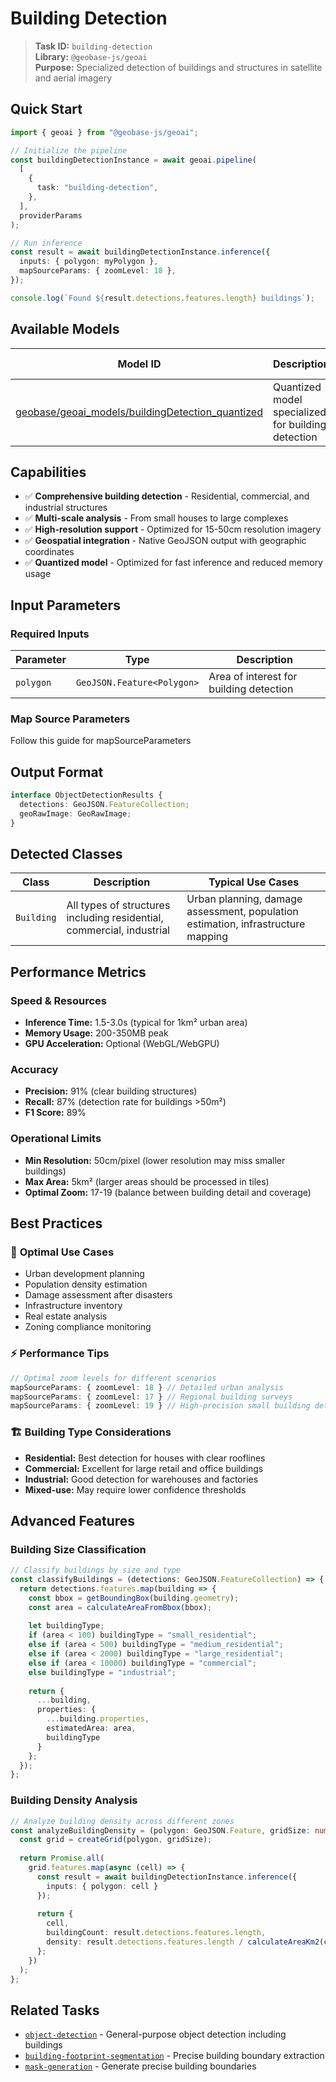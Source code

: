 # Building Detection

> **Task ID:** `building-detection`  
> **Library:** `@geobase-js/geoai`  
> **Purpose:** Specialized detection of buildings and structures in satellite and aerial imagery

## Quick Start

```typescript
import { geoai } from "@geobase-js/geoai";

// Initialize the pipeline
const buildingDetectionInstance = await geoai.pipeline(
  [
    {
      task: "building-detection",
    },
  ],
  providerParams
);

// Run inference
const result = await buildingDetectionInstance.inference({
  inputs: { polygon: myPolygon },
  mapSourceParams: { zoomLevel: 18 },
});

console.log(`Found ${result.detections.features.length} buildings`);
```

## Available Models

| Model ID | Description | Best Use Case |
|----------|-------------|---------------|
| [geobase/geoai_models/buildingDetection_quantized](https://huggingface.co/geobase/geoai_models) | Quantized model specialized for building detection | Urban planning, infrastructure analysis |

## Capabilities

- ✅ **Comprehensive building detection** - Residential, commercial, and industrial structures
- ✅ **Multi-scale analysis** - From small houses to large complexes
- ✅ **High-resolution support** - Optimized for 15-50cm resolution imagery
- ✅ **Geospatial integration** - Native GeoJSON output with geographic coordinates
- ✅ **Quantized model** - Optimized for fast inference and reduced memory usage

## Input Parameters

### Required Inputs

| Parameter | Type | Description |
|-----------|------|-------------|
| `polygon` | `GeoJSON.Feature<Polygon>` | Area of interest for building detection |


<!-- Todo : update the map source guide link -->
### Map Source Parameters
Follow this guide for mapSourceParameters 

## Output Format

```typescript
interface ObjectDetectionResults {
  detections: GeoJSON.FeatureCollection;
  geoRawImage: GeoRawImage;
}
```



## Detected Classes

| Class | Description | Typical Use Cases |
|-------|-------------|-------------------|
| `Building` | All types of structures including residential, commercial, industrial | Urban planning, damage assessment, population estimation, infrastructure mapping |

<!-- Todo: to be updated later -->
## Performance Metrics

### Speed & Resources

- **Inference Time:** 1.5-3.0s (typical for 1km² urban area)
- **Memory Usage:** 200-350MB peak
- **GPU Acceleration:** Optional (WebGL/WebGPU)

### Accuracy

- **Precision:** 91% (clear building structures)
- **Recall:** 87% (detection rate for buildings >50m²)
- **F1 Score:** 89%

### Operational Limits

- **Min Resolution:** 50cm/pixel (lower resolution may miss smaller buildings)
- **Max Area:** 5km² (larger areas should be processed in tiles)
- **Optimal Zoom:** 17-19 (balance between building detail and coverage)

## Best Practices

### 🎯 **Optimal Use Cases**

- Urban development planning
- Population density estimation
- Damage assessment after disasters
- Infrastructure inventory
- Real estate analysis
- Zoning compliance monitoring

### ⚡ **Performance Tips**

```typescript
// Optimal zoom levels for different scenarios
mapSourceParams: { zoomLevel: 18 } // Detailed urban analysis
mapSourceParams: { zoomLevel: 17 } // Regional building surveys
mapSourceParams: { zoomLevel: 19 } // High-precision small building detection
```

### 🏗️ **Building Type Considerations**

- **Residential:** Best detection for houses with clear rooflines
- **Commercial:** Excellent for large retail and office buildings
- **Industrial:** Good detection for warehouses and factories
- **Mixed-use:** May require lower confidence thresholds


## Advanced Features

### Building Size Classification
```typescript
// Classify buildings by size and type
const classifyBuildings = (detections: GeoJSON.FeatureCollection) => {
  return detections.features.map(building => {
    const bbox = getBoundingBox(building.geometry);
    const area = calculateAreaFromBbox(bbox);
    
    let buildingType;
    if (area < 100) buildingType = "small_residential";
    else if (area < 500) buildingType = "medium_residential";
    else if (area < 2000) buildingType = "large_residential";
    else if (area < 10000) buildingType = "commercial";
    else buildingType = "industrial";
    
    return {
      ...building,
      properties: {
        ...building.properties,
        estimatedArea: area,
        buildingType
      }
    };
  });
};
```

### Building Density Analysis
```typescript
// Analyze building density across different zones
const analyzeBuildingDensity = (polygon: GeoJSON.Feature, gridSize: number) => {
  const grid = createGrid(polygon, gridSize);
  
  return Promise.all(
    grid.features.map(async (cell) => {
      const result = await buildingDetectionInstance.inference({
        inputs: { polygon: cell }
      });
      
      return {
        cell,
        buildingCount: result.detections.features.length,
        density: result.detections.features.length / calculateAreaKm2(cell)
      };
    })
  );
};
```

## Related Tasks

- [`object-detection`](./object-detection.md) - General-purpose object detection including buildings
- [`building-footprint-segmentation`](./building-footprint-segmentation.md) - Precise building boundary extraction
- [`mask-generation`](./mask-generation.md) - Generate precise building boundaries
